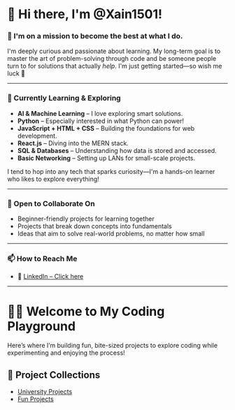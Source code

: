 # 👋 Hi there, I'm @Xain1501!

### 🎯 I'm on a mission to become the best at what I do.

I'm deeply curious and passionate about learning. My long-term goal is to master the art of problem-solving through code and be someone people turn to for solutions that actually *help*. I'm just getting started—so wish me luck 🤞

---

### 🌱 Currently Learning & Exploring

- **AI & Machine Learning** – I love exploring smart solutions.
- **Python** – Especially interested in what Python can power!
- **JavaScript + HTML + CSS** – Building the foundations for web development.
- **React.js** – Diving into the MERN stack.
- **SQL & Databases** – Understanding how data is stored and accessed.
- **Basic Networking** – Setting up LANs for small-scale projects.

I tend to hop into any tech that sparks curiosity—I'm a hands-on learner who likes to explore everything!

---

### 🤝 Open to Collaborate On

- Beginner-friendly projects for learning together
- Projects that break down concepts into fundamentals
- Ideas that aim to solve real-world problems, no matter how small

---

### 📫 How to Reach Me

- 📍 [LinkedIn – Click here](linkedin.com/in/zain-saqib-365bb2236) 

---

# 👩‍💻 Welcome to My Coding Playground

Here’s where I’m building fun, bite-sized projects to explore coding while experimenting and enjoying the process!

## 📁 Project Collections

- [University Projects](https://github.com/yourusername/fun-python-projects)
- [Fun Projects](https://github.com/Xain1501/Fun-Projects-For-Learning.git)
<!---
- [JavaScript Practice](https://github.com/yourusername/js-experiments)
- [Learning React](https://github.com/yourusername/react-practice-projects)

---


Xain1501/Xain1501 is a ✨ special ✨ repository because its `README.md` (this file) appears on your GitHub profile.
You can click the Preview link to take a look at your changes.
--->
